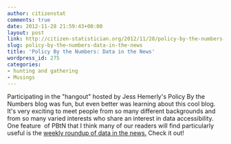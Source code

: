 ```yaml
---
author: citizenstat
comments: true
date: 2012-11-28 21:59:43+00:00
layout: post
link: http://citizen-statistician.org/2012/11/28/policy-by-the-numbers-data-in-the-news/
slug: policy-by-the-numbers-data-in-the-news
title: 'Policy By the Numbers: Data in the News'
wordpress_id: 275
categories:
- hunting and gathering
- Musings
---
```


Participating in the "hangout" hosted by Jess Hemerly's Policy By the Numbers blog was fun, but even better was learning about this cool blog.  It's very exciting to meet people from so many different backgrounds and from so many varied interests who share an interest in data accessibility.  One feature  of PBtN that I think many of our readers will find particularly useful is the [weekly roundup of data in the news.](http://policybythenumbers.blogspot.com/2012/11/this-week-in-data-11162012.html) Check it out!
